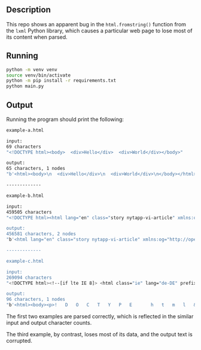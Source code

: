 ## Description

This repo shows an apparent bug in the `html.fromstring()` function from the `lxml` Python library, which causes a particular web page to lose most of its content when parsed.

## Running

```sh
python -m venv venv
source venv/bin/activate
python -m pip install -r requirements.txt
python main.py
```

## Output

Running the program should print the following:

```sh
example-a.html

input:
69 characters
"<!DOCTYPE html><body>  <div>Hello</div>  <div>World</div></body>"

output:
65 characters, 1 nodes
"b'<html><body>\n  <div>Hello</div>\n  <div>World</div>\n</body></html>'"

-------------

example-b.html

input:
459505 characters
"<!DOCTYPE html><html lang="en" class="story nytapp-vi-article" xmlns:og="http://opengraphprotocol.or"

output:
456581 characters, 2 nodes
"b'<html lang="en" class="story nytapp-vi-article" xmlns:og="http://opengraphprotocol.org/schema/">\n\n<head>\n  <meta charset="utf-8"/>\n  <title data-rh="true">In UK, Covid Has Made NHS Delays for Other Il'"

-------------

example-c.html

input:
269094 characters
"<!DOCTYPE html><!--[if lte IE 8]> <html class="ie" lang="de-DE" prefix="og: http://ogp.me/ns#"> <![e"

output:
96 characters, 1 nodes
"b'<html><body><p>!   D   O   C   T   Y   P   E       h   t   m   l   &gt;   \n   </p></body></html>'"
```

The first two examples are parsed correctly, which is reflected in the similar input and output character counts.

The third example, by contrast, loses most of its data, and the output text is corrupted.